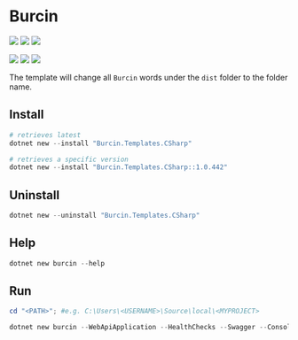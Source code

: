 # Burcin 

[![](https://img.shields.io/badge/stackoverflow-burcin-orange.svg?style=for-the-badge&logo=stackoverflow)](https://stackoverflow.com/questions/tagged/burcin)
![](https://img.shields.io/github/release/cilerler/burcin.svg?style=for-the-badge&logo=github)
![](https://img.shields.io/github/downloads/cilerler/burcin/latest/total.svg?style=for-the-badge&logo=github&color=yellow)
 
[![](https://img.shields.io/nuget/v/Burcin.Templates.CSharp.svg?logo=nuget)](https://www.nuget.org/packages/Burcin.Templates.CSharp)
![](https://img.shields.io/nuget/dt/Burcin.Templates.CSharp.svg?logo=nuget&color=yellow)
![](https://github.com/cilerler/burcin/workflows/Burcin.Templates.CSharp/badge.svg)


The template will change all `Burcin` words under the `dist` folder to the folder name.

## Install

```powershell
# retrieves latest
dotnet new --install "Burcin.Templates.CSharp"

# retrieves a specific version
dotnet new --install "Burcin.Templates.CSharp::1.0.442"
```

## Uninstall

```powershell
dotnet new --uninstall "Burcin.Templates.CSharp"
```

## Help

```powershell
dotnet new burcin --help
```

## Run

```powershell
cd "<PATH>"; #e.g. C:\Users\<USERNAME>\Source\local\<MYPROJECT>

dotnet new burcin --WebApiApplication --HealthChecks --Swagger --ConsoleApplication --WindowsService --BackgroundService --EntityFramework --DatabaseName "ChangeMe" --TestFramework --DocFx --DockerSupport --PrivateNugetSource --VsCodeDirectory --GitHubTemplates --Cache "All" --Authors "Cengiz Ilerler" --RepositoryUrl "https://github.com/cilerler/bedia" --SkipRestore;
```
